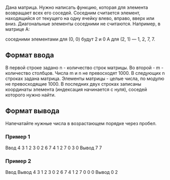 Дана матрица. Нужно написать функцию, которая для элемента возвращает всех его соседей. Соседним считается элемент, находящийся от текущего на одну ячейку влево, вправо, вверх или вниз. Диагональные элементы соседними не считаются.
Например, в матрице A:

соседними элементами для (0, 0) будут 2 и 0 А для (2, 1) — 1, 2, 7, 7.

## Формат ввода

В первой строке задано n - количество строк матрицы. Во второй - m - количество столбцов. Числа m и n не превосходят 1000. В следующих n строках задана матрица. Элементы матрицы - целые числа, по модулю не превосходящие 1000. В последних двух строках записаны координаты элемента (индексация начинается с нуля), соседей которого нужно найти.

## Формат вывода

Напечатайте нужные числа в возрастающем порядке через пробел.

### Пример 1

Ввод
4
3
1 2 3
0 2 6
7 4 1
2 7 0
3
0
Вывод
7 7

### Пример 2

Ввод Вывод
4
3
1 2 3
0 2 6
7 4 1
2 7 0
0
0
Вывод
0 2
